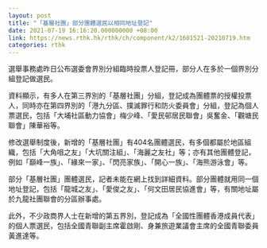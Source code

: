 ```yaml
---
layout: post
title: "「基層社團」部分團體選民以相同地址登記"
date: 2021-07-19 16:16:20.000000000 +08:00
link: https://news.rthk.hk/rthk/ch/component/k2/1601521-20210719.htm
categories: rthk
---
```


選舉事務處昨日公布選委會界別分組臨時投票人登記冊，部分人在多於一個界別分組登記做選民。

資料顯示，有多人在第三界別的「基層社團」分組，登記成為團體票的授權投票人，同時亦在第四界別的「港九分區、撲滅罪行和防火委員會」分組，登記為個人票選民，包括「大埔社區動力協會」梅少峰、「愛民邨居民聯會」吳奮金、「觀塘民聯會」陳華裕等。

修改選舉制度後，新增的「基層社團」有404名團體選民，有多個都屬於地區組織，包括「大角咀之友」「大坑關注組」、「海麗之友社」等；亦有其他團體登記，例如「巔峰一族」、「緣來一家」、「閃亮家族」、「開心一族」、「海熊游泳會」等。

部分「基層社團」團體選民，記者未能在網上找到詳細資料。部分團體就用同一個地址登記，包括「龍城之友」、「愛俊之友」、「何文田居民協進會」等，有關地址屬於九龍社團聯會的分區辦事處。

此外，不少政商界人士在新增的第五界別，登記成為「全國性團體香港成員代表」的個人票選民，包括全國青聯副主席霍啟剛、身兼旅遊業議會主席的全國青聯委員黃進達等。

